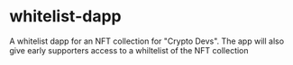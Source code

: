 # whitelist-dapp
A whitelist dapp for an NFT collection for "Crypto Devs". The app will also give early supporters access to a whiltelist of the NFT collection
